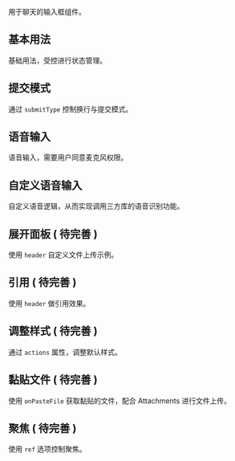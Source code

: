 用于聊天的输入框组件。

## 基本用法

基础用法，受控进行状态管理。

## 提交模式

通过 `submitType` 控制换行与提交模式。

## 语音输入

语音输入，需要用户同意麦克风权限。

## 自定义语音输入

自定义语音逻辑，从而实现调用三方库的语音识别功能。

## 展开面板 ( 待完善 )

使用 `header` 自定义文件上传示例。

## 引用 ( 待完善 )

使用 `header` 做引用效果。

## 调整样式 ( 待完善 )

通过 `actions` 属性，调整默认样式。

## 黏贴文件 ( 待完善 )

使用 `onPasteFile` 获取黏贴的文件，配合 Attachments 进行文件上传。

## 聚焦 ( 待完善 )

使用 `ref` 选项控制聚焦。
